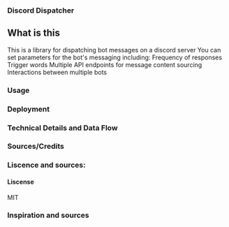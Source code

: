 ### Discord Dispatcher

## What is this
This is a library for dispatching bot messages on a discord server
You can set parameters for the bot's messaging including:
  Frequency of responses
  Trigger words
  Multiple API endpoints for message content sourcing
  Interactions between multiple bots

### Usage

### Deployment

### Technical Details and Data Flow

### Sources/Credits

### Liscence and sources:
#### Liscense
MIT
### Inspiration and sources
